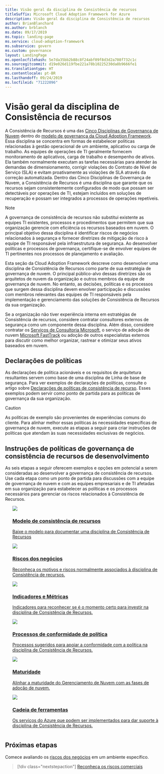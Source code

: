 ```yaml
---
title: Visão geral da disciplina de Consistência de recursos
titleSuffix: Microsoft Cloud Adoption Framework for Azure
description: Visão geral da disciplina de Consistência de recursos
author: BrianBlanchard
ms.author: brblanch
ms.date: 09/17/2019
ms.topic: landing-page
ms.service: cloud-adoption-framework
ms.subservice: govern
ms.custom: governance
layout: LandingPage
ms.openlocfilehash: 5e7da35bb2b88c8f24abf09f8d3d2a708f732c1c
ms.sourcegitcommit: d19e026d119fbe221a78b10225230da8b9666fe1
ms.translationtype: HT
ms.contentlocale: pt-BR
ms.lasthandoff: 09/24/2019
ms.locfileid: "71222096"
---
```

# <a name="resource-consistency-discipline-overview"></a>Visão geral da disciplina de Consistência de recursos

A Consistência de Recursos é uma das [Cinco Disciplinas de Governança de Nuvem](../governance-disciplines.md) dentro do [modelo de governança da Cloud Adoption Framework](../index.md). Essa disciplina se concentra em formas de estabelecer políticas relacionadas à gestão operacional de um ambiente, aplicativo ou carga de trabalho. As equipes de operações de TI geralmente fornecem monitoramento de aplicativos, carga de trabalho e desempenho de ativos. Ela também normalmente executam as tarefas necessárias para atender às demandas de dimensionamento, corrigir violações do Contrato de Nível de Serviço (SLA) e evitam proativamente as violações de SLA através da correção automatizada. Dentro das Cinco Disciplinas de Governança de Nuvem, a Consistência de Recursos é uma disciplina que garante que os recursos sejam consistentemente configurados de modo que possam ser detectáveis por operações de TI, estejam incluídos em soluções de recuperação e possam ser integrados a processos de operações repetíveis.

> [!NOTE]
> A governança de consistência de recursos não substitui existente as equipes TI existentes, processos e procedimentos que permitem que sua organização gerencie com eficiência os recursos baseados em nuvem. O principal objetivo dessa disciplina é identificar riscos de negócios relacionados à segurança e fornecer diretrizes de mitigação de risco à equipe de TI responsável pela infraestrutura de segurança. Ao desenvolver políticas e processos de governança, certifique-se de envolver equipes de TI pertinentes nos processos de planejamento e avaliação.

Esta seção da Cloud Adoption Framework descreve como desenvolver uma disciplina de Consistência de Recursos como parte de sua estratégia de governança de nuvem. O principal público-alvo dessas diretrizes são os arquitetos de nuvem da organização e outros membros da equipe de governança de nuvem. No entanto, as decisões, políticas e os processos que surgem dessa disciplina devem envolver participação e discussões com membros relevantes das equipes de TI responsáveis pela implementação e gerenciamento das soluções de Consistência de Recursos da sua organização.

Se a organização não tiver experiência interna em estratégias de Consistência de recursos, considere contratar consultores externos de segurança como um componente dessa disciplina. Além disso, considere contratar os [Serviços de Consultoria Microsoft](https://www.microsoft.com/enterprise/services), o serviço de adoção de nuvem [Microsoft FastTrack](https://azure.microsoft.com/programs/azure-fasttrack) ou adoção de outros especialistas externos para discutir como melhor organizar, rastrear e otimizar seus ativos baseados em nuvem.

## <a name="policy-statements"></a>Declarações de políticas

As declarações de política acionáveis e os requisitos de arquitetura resultantes servem como base de uma disciplina de Linha de base de segurança. Para ver exemplos de declarações de políticas, consulte o artigo sobre [Declarações de políticas de consistência de recurso](./policy-statements.md). Esses exemplos podem servir como ponto de partida para as políticas de governança da sua organização.

> [!CAUTION]
> As políticas de exemplo são provenientes de experiências comuns do cliente. Para alinhar melhor essas políticas às necessidades específicas de governança de nuvem, execute as etapas a seguir para criar instruções de políticas que atendam às suas necessidades exclusivas de negócios.

## <a name="developing-resource-consistency-governance-policy-statements"></a>Instruções de políticas de governança de consistência de recursos de desenvolvimento

As seis etapas a seguir oferecem exemplos e opções em potencial a serem consideradas ao desenvolver a governança de consistência de recursos. Use cada etapa como um ponto de partida para discussões com a equipe de governança de nuvem e com as equipes empresariais e de TI afetadas em sua organização para estabelecer as políticas e os processos necessários para gerenciar os riscos relacionados à Consistência de Recursos.

<!-- markdownlint-disable MD033 -->

<ul class="panelContent cardsE">
<li style="display: flex; flex-direction: column;">
    <a href="./template.md">
        <div class="cardSize">
            <div class="cardPadding" >
                <div class="card" >
                    <div class="cardImageOuter">
                        <div class="cardImage">
                            <img src="../../_images/govern/process-template.png" class="x-hidden-focus"/>
                        </div>
                    </div>
                    <div class="cardText" style="padding-left:0px;">
                        <h3>Modelo de consistência de recursos</h3>
                        <p class="x-hidden-focus">Baixe o modelo para documentar uma disciplina de Consistência de Recursos</p>
                    </div>
                </div>
            </div>
        </div>
    </a>
</li><li style="display: flex; flex-direction: column;">
    <a href="./business-risks.md">
        <div class="cardSize">
            <div class="cardPadding" >
                <div class="card" >
                    <div class="cardImageOuter">
                        <div class="cardImage">
                            <img src="../../_images/govern/process-risks.png" class="x-hidden-focus"/>
                        </div>
                    </div>
                    <div class="cardText" style="padding-left:0px;">
                        <h3>Riscos dos negócios</h3>
                        <p class="x-hidden-focus">Reconheça os motivos e riscos normalmente associados à disciplina de Consistência de recursos.</p>
                    </div>
                </div>
            </div>
        </div>
    </a>
</li>
<li style="display: flex; flex-direction: column;">
    <a href="./metrics-tolerance.md">
        <div class="cardSize">
            <div class="cardPadding" >
                <div class="card" >
                    <div class="cardImageOuter">
                        <div class="cardImage">
                            <img src="../../_images/govern/process-metrics.png" class="x-hidden-focus"/>
                        </div>
                    </div>
                    <div class="cardText" style="padding-left:0px;">
                        <h3>Indicadores e Métricas</h3>
                        <p class="x-hidden-focus">Indicadores para reconhecer se é o momento certo para investir na disciplina de Consistência de Recursos.</p>
                    </div>
                </div>
            </div>
        </div>
    </a>
</li>
<li style="display: flex; flex-direction: column;">
    <a href="./compliance-processes.md">
        <div class="cardSize">
            <div class="cardPadding" >
                <div class="card" >
                    <div class="cardImageOuter">
                        <div class="cardImage">
                            <img src="../../_images/govern/process-enforce.png" class="x-hidden-focus"/>
                        </div>
                    </div>
                    <div class="cardText" style="padding-left:0px;">
                        <h3>Processos de conformidade de política</h3>
                        <p class="x-hidden-focus">Processos sugeridos para apoiar a conformidade com a política na disciplina de Consistência de Recursos.</p>
                    </div>
                </div>
            </div>
        </div>
    </a>
</li>
<li style="display: flex; flex-direction: column;">
    <a href="./discipline-improvement.md">
        <div class="cardSize">
            <div class="cardPadding" >
                <div class="card" >
                    <div class="cardImageOuter">
                        <div class="cardImage">
                            <img src="../../_images/govern/process-maturity.png" class="x-hidden-focus"/>
                        </div>
                    </div>
                    <div class="cardText" style="padding-left:0px;">
                        <h3>Maturidade</h3>
                        <p class="x-hidden-focus">Alinhar a maturidade do Gerenciamento de Nuvem com as fases de adoção de nuvem.</p>
                    </div>
                </div>
            </div>
        </div>
    </a>
</li>
<li style="display: flex; flex-direction: column;">
    <a href="./toolchain.md">
        <div class="cardSize">
            <div class="cardPadding" >
                <div class="card" >
                    <div class="cardImageOuter">
                        <div class="cardImage">
                            <img src="../../_images/govern/process-toolchain.png" class="x-hidden-focus"/>
                        </div>
                    </div>
                    <div class="cardText" style="padding-left:0px;">
                        <h3>Cadeia de ferramentas</h3>
                        <p class="x-hidden-focus">Os serviços do Azure que podem ser implementados para dar suporte à disciplina de Consistência de Recursos.</p>
                    </div>
                </div>
            </div>
        </div>
    </a>
</li>
</ul>

## <a name="next-steps"></a>Próximas etapas

Comece avaliando os [riscos dos negócios](./business-risks.md) em um ambiente específico.

> [!div class="nextstepaction"]
> [Reconheça os riscos comerciais](./business-risks.md)
